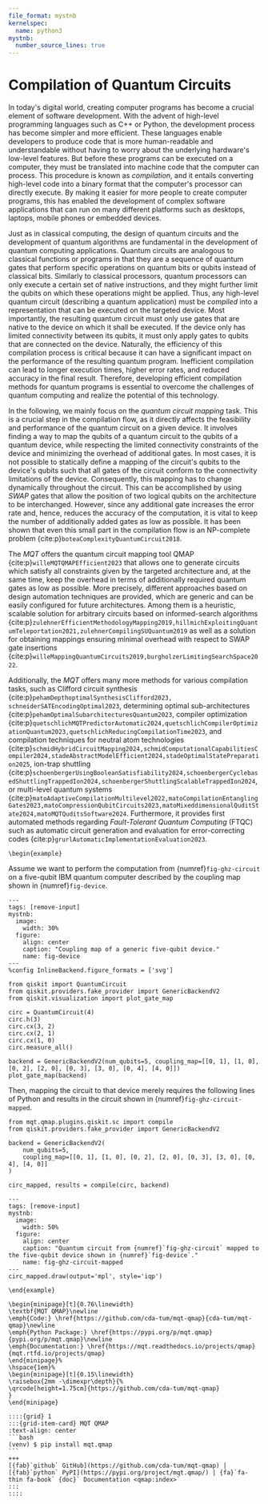 ```yaml
---
file_format: mystnb
kernelspec:
  name: python3
mystnb:
  number_source_lines: true
---
```


# Compilation of Quantum Circuits

In today's digital world, creating computer programs has become a crucial element of software development.
With the advent of high-level programming languages such as C++ or Python, the development process has become simpler and more efficient.
These languages enable developers to produce code that is more human-readable and understandable without having to worry about the underlying hardware's low-level features.
But before these programs can be executed on a computer, they must be translated into machine code that the computer can process.
This procedure is known as _compilation_, and it entails converting high-level code into a binary format that the computer's processor can directly execute.
By making it easier for more people to create computer programs, this has enabled the development of complex software applications that can run on many different platforms such as desktops, laptops, mobile phones or embedded devices.

Just as in classical computing, the design of quantum circuits and the development of quantum algorithms are fundamental in the development of quantum computing applications.
Quantum circuits are analogous to classical functions or programs in that they are a sequence of quantum gates that perform specific operations on quantum bits or qubits instead of classical bits.
Similarly to classical processors, quantum processors can only execute a certain set of native instructions, and they might further limit the qubits on which these operations might be applied.
Thus, any high-level quantum circuit (describing a quantum application) must be _compiled_ into a representation that can be executed on the targeted device.
Most importantly, the resulting quantum circuit must only use gates that are native to the device on which it shall be executed.
If the device only has limited connectivity between its qubits, it must only apply gates to qubits that are connected on the device.
Naturally, the efficiency of this compilation process is critical because it can have a significant impact on the performance of the resulting quantum program.
Inefficient compilation can lead to longer execution times, higher error rates, and reduced accuracy in the final result.
Therefore, developing efficient compilation methods for quantum programs is essential to overcome the challenges of quantum computing and realize the potential of this technology.

In the following, we mainly focus on the _quantum circuit mapping_ task.
This is a crucial step in the compilation flow, as it directly affects the feasibility and performance of the quantum circuit on a given device.
It involves finding a way to map the qubits of a quantum circuit to the qubits of a quantum device, while respecting the limited connectivity constraints of the device and minimizing the overhead of additional gates.
In most cases, it is not possible to statically define a mapping of the circuit's qubits to the device's qubits such that all gates of the circuit conform to the connectivity limitations of the device.
Consequently, this mapping has to change dynamically throughout the circuit.
This can be accomplished by using _SWAP_ gates that allow the position of two logical qubits on the architecture to be interchanged.
However, since any additional gate increases the error rate and, hence, reduces the accuracy of the computation, it is vital to keep the number of additionally added gates as low as possible.
It has been shown that even this small part in the compilation flow is an NP-complete problem {cite:p}`boteaComplexityQuantumCircuit2018`.

The _MQT_ offers the quantum circuit mapping tool QMAP {cite:p}`willeMQTQMAPEfficient2023` that allows one to generate circuits which satisfy all constraints given by the targeted architecture and, at the same time, keep the overhead in terms of additionally required quantum gates as low as possible.
More precisely, different approaches based on design automation techniques are provided, which are generic and can be easily configured for future architectures.
Among them is a heuristic, scalable solution for arbitrary circuits based on informed-search algorithms {cite:p}`zulehnerEfficientMethodologyMapping2019,hillmichExploitingQuantumTeleportation2021,zulehnerCompilingSUQuantum2019` as well as a solution for obtaining mappings ensuring minimal overhead with respect to SWAP gate insertions {cite:p}`willeMappingQuantumCircuits2019,burgholzerLimitingSearchSpace2022`.

Additionally, the _MQT_ offers many more methods for various compilation tasks, such as Clifford circuit synthesis {cite:p}`pehamDepthoptimalSynthesisClifford2023, schneiderSATEncodingOptimal2023`, determining optimal sub-architectures {cite:p}`pehamOptimalSubarchitecturesQuantum2023`, compiler optimization {cite:p}`quetschlichMQTPredictorAutomatic2024,quetschlichCompilerOptimizationQuantum2023,quetschlichReducingCompilationTime2023`, and compilation techniques for neutral atom technologies {cite:p}`schmidHybridCircuitMapping2024,schmidComputationalCapabilitiesCompiler2024,stadeAbstractModelEfficient2024,stadeOptimalStatePreparation2025`, ion-trap shuttling {cite:p}`schoenbergerUsingBooleanSatisfiability2024,schoenbergerCyclebasedShuttlingTrappedIon2024,schoenbergerShuttlingScalableTrappedIon2024`, or multi-level quantum systems {cite:p}`matoAdaptiveCompilationMultilevel2022,matoCompilationEntanglingGates2023,matoCompressionQubitCircuits2023,matoMixeddimensionalQuditState2024,matoMQTQuditsSoftware2024`.
Furthermore, it provides first automated methods regarding _Fault-Tolerant Quantum Computing_ (FTQC) such as automatic circuit generation and evaluation for error-correcting codes {cite:p}`grurlAutomaticImplementationEvaluation2023`.

```{raw} latex
\begin{example}
```

Assume we want to perform the computation from {numref}`fig-ghz-circuit` on a five-qubit IBM quantum computer described by the coupling map shown in {numref}`fig-device`.

```{code-cell} ipython3
---
tags: [remove-input]
mystnb:
  image:
    width: 30%
  figure:
    align: center
    caption: "Coupling map of a generic five-qubit device."
    name: fig-device
---
%config InlineBackend.figure_formats = ['svg']

from qiskit import QuantumCircuit
from qiskit.providers.fake_provider import GenericBackendV2
from qiskit.visualization import plot_gate_map

circ = QuantumCircuit(4)
circ.h(3)
circ.cx(3, 2)
circ.cx(2, 1)
circ.cx(1, 0)
circ.measure_all()

backend = GenericBackendV2(num_qubits=5, coupling_map=[[0, 1], [1, 0], [0, 2], [2, 0], [0, 3], [3, 0], [0, 4], [4, 0]])
plot_gate_map(backend)
```

Then, mapping the circuit to that device merely requires the following lines of Python and results in the circuit shown in {numref}`fig-ghz-circuit-mapped`.

```{code-cell} ipython3
from mqt.qmap.plugins.qiskit.sc import compile
from qiskit.providers.fake_provider import GenericBackendV2

backend = GenericBackendV2(
    num_qubits=5,
    coupling_map=[[0, 1], [1, 0], [0, 2], [2, 0], [0, 3], [3, 0], [0, 4], [4, 0]]
)

circ_mapped, results = compile(circ, backend)
```

```{code-cell} ipython3
---
tags: [remove-input]
mystnb:
  image:
    width: 50%
  figure:
    align: center
    caption: "Quantum circuit from {numref}`fig-ghz-circuit` mapped to the five-qubit device shown in {numref}`fig-device`."
    name: fig-ghz-circuit-mapped
---
circ_mapped.draw(output='mpl', style='iqp')
```

```{raw} latex
\end{example}
```

```{raw} latex
\begin{minipage}[t]{0.76\linewidth}
\textbf{MQT QMAP}\newline
\emph{Code:} \href{https://github.com/cda-tum/mqt-qmap}{cda-tum/mqt-qmap}\newline
\emph{Python Package:} \href{https://pypi.org/p/mqt.qmap}{pypi.org/p/mqt.qmap}\newline
\emph{Documentation:} \href{https://mqt.readthedocs.io/projects/qmap}{mqt.rtfd.io/projects/qmap}
\end{minipage}%
\hspace{1em}%
\begin{minipage}[t]{0.15\linewidth}
\raisebox{2mm -\dimexpr\depth}{%
\qrcode[height=1.75cm]{https://github.com/cda-tum/mqt-qmap}
}
\end{minipage}
```

````{only} html
::::{grid} 1
:::{grid-item-card} MQT QMAP
:text-align: center
```bash
(venv) $ pip install mqt.qmap
```
+++
[{fab}`github` GitHub](https://github.com/cda-tum/mqt-qmap) | [{fab}`python` PyPI](https://pypi.org/project/mqt.qmap/) | {fa}`fa-thin fa-book` {doc}` Documentation <qmap:index>`
:::
::::
````
